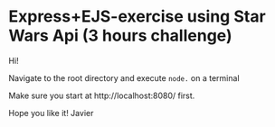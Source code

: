 # Express+EJS-exercise using Star Wars Api (3 hours challenge)

Hi!

Navigate to the root directory and execute `node.` on a terminal

Make sure you start at http://localhost:8080/ first.

Hope you like it!
Javier
